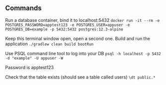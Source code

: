 ## Commands
Run a database container, bind it to localhost:5432 
`docker run -it --rm -e POSTGRES_PASSWORD=apptest123 -e POSTGRES_USER=appuser -e POSTGRES_DB=example -p 5432:5432 postgres:12.3-alpine`

Keep this terminal window open, open a second one. Build and run the application 
`./gradlew clean build bootRun`

Use PSQL command line tool to log into your DB 
`psql -h localhost -p 5432 -d "example" -U appuser -W`

Password is apptest123

Check that the table exists (should see a table called users) 
`\dt public.*`